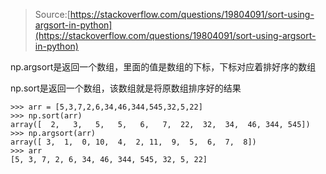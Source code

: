 > Source:[https://stackoverflow.com/questions/19804091/sort-using-argsort-in-python](https://stackoverflow.com/questions/19804091/sort-using-argsort-in-python)

np.argsort是返回一个数组，里面的值是数组的下标，下标对应着排好序的数组

np.sort是返回一个数组，该数组就是将原数组排序好的结果

```
>>> arr = [5,3,7,2,6,34,46,344,545,32,5,22]
>>> np.sort(arr)
array([  2,   3,   5,   5,   6,   7,  22,  32,  34,  46, 344, 545])
>>> np.argsort(arr)
array([ 3,  1,  0, 10,  4,  2, 11,  9,  5,  6,  7,  8])
>>> arr
[5, 3, 7, 2, 6, 34, 46, 344, 545, 32, 5, 22]
```



